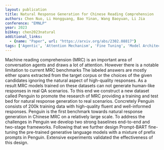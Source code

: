 ```yaml
---
layout: publication
title: Natural Response Generation for Chinese Reading Comprehension
authors: Chen Nuo, Li Hongguang, Bao Yinan, Wang Baoyuan, Li Jia
conference: "EMNLP"
year: 2023
bibkey: chen2023natural
additional_links:
  - {name: "Paper", url: "https://arxiv.org/abs/2302.08817"}
tags: ['Agentic', 'Attention Mechanism', 'Fine Tuning', 'Model Architecture', 'Pretraining Methods', 'Prompting', 'Tools', 'Training Techniques']
---
```

Machine reading comprehension (MRC) is an important area of conversation agents and draws a lot of attention. However there is a notable limitation to current MRC benchmarks The labeled answers are mostly either spans extracted from the target corpus or the choices of the given candidates ignoring the natural aspect of high-quality responses. As a result MRC models trained on these datasets can not generate human-like responses in real QA scenarios. To this end we construct a new dataset called Penguin to promote the research of MRC providing a training and test bed for natural response generation to real scenarios. Concretely Penguin consists of 200k training data with high-quality fluent and well-informed responses. Penguin is the first benchmark towards natural response generation in Chinese MRC on a relatively large scale. To address the challenges in Penguin we develop two strong baselines end-to-end and two-stage frameworks. Following that we further design Prompt-BART fine-tuning the pre-trained generative language models with a mixture of prefix prompts in Penguin. Extensive experiments validated the effectiveness of this design.
